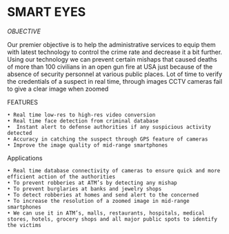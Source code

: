 # SMART EYES

_OBJECTIVE_

Our premier objective is to help the administrative services to equip them with latest technology to control the crime rate and decrease it a bit further. 
Using our technology we can prevent certain mishaps that caused deaths of more than 100 civilians in an open gun fire at USA just because of the absence of security personnel at various public places.
Lot of time to verify the credentials of a suspect in real time, through images
CCTV cameras fail to give a clear image when zoomed

FEATURES 

    • Real time low-res to high-res video conversion
    • Real time face detection from criminal database
    •  Instant alert to defense authorities if any suspicious activity detected
    • Accuracy in catching the suspect through GPS feature of cameras
    • Improve the image quality of mid-range smartphones


Applications

    • Real time database connectivity of cameras to ensure quick and more efficient action of the authorities
    • To prevent robberies at ATM’s by detecting any mishap
    • To prevent burglaries at banks and jewelry shops 
    • To detect robberies at homes and send alert to the concerned
    • To increase the resolution of a zoomed image in mid-range smartphones
    • We can use it in ATM’s, malls, restaurants, hospitals, medical stores, hotels, grocery shops and all major public spots to identify the victims
